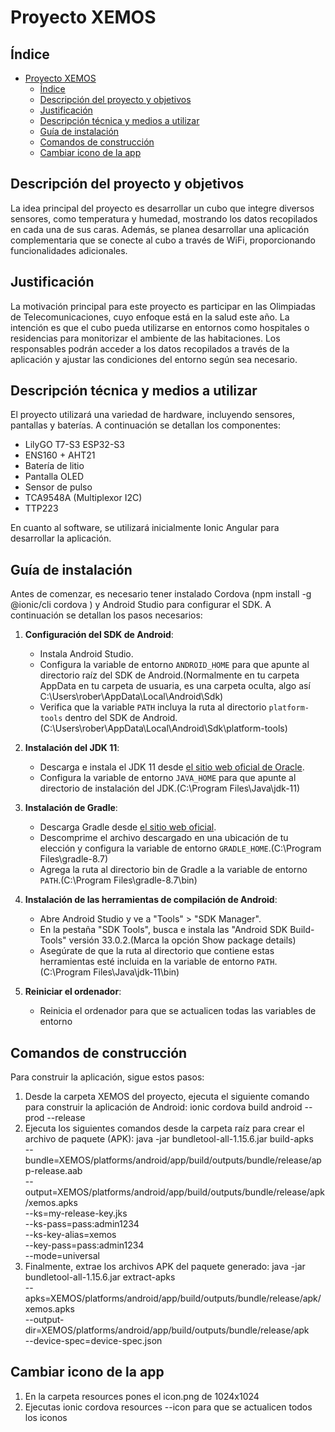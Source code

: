 # Proyecto XEMOS

## Índice
- [Proyecto XEMOS](#proyecto-xemos)
  - [Índice](#índice)
  - [Descripción del proyecto y objetivos](#descripción-del-proyecto-y-objetivos)
  - [Justificación](#justificación)
  - [Descripción técnica y medios a utilizar](#descripción-técnica-y-medios-a-utilizar)
  - [Guía de instalación](#guía-de-instalación)
  - [Comandos de construcción](#comandos-de-construcción)
  - [Cambiar icono de la app](#cambiar-icono-de-la-app)

## Descripción del proyecto y objetivos

La idea principal del proyecto es desarrollar un cubo que integre diversos sensores, como temperatura y humedad, mostrando los datos recopilados en cada una de sus caras. Además, se planea desarrollar una aplicación complementaria que se conecte al cubo a través de WiFi, proporcionando funcionalidades adicionales.

## Justificación

La motivación principal para este proyecto es participar en las Olimpiadas de Telecomunicaciones, cuyo enfoque está en la salud este año. La intención es que el cubo pueda utilizarse en entornos como hospitales o residencias para monitorizar el ambiente de las habitaciones. Los responsables podrán acceder a los datos recopilados a través de la aplicación y ajustar las condiciones del entorno según sea necesario.

## Descripción técnica y medios a utilizar

El proyecto utilizará una variedad de hardware, incluyendo sensores, pantallas y baterías. A continuación se detallan los componentes:
- LilyGO T7-S3 ESP32-S3
- ENS160 + AHT21
- Batería de litio
- Pantalla OLED
- Sensor de pulso
- TCA9548A (Multiplexor I2C)
- TTP223

En cuanto al software, se utilizará inicialmente Ionic Angular para desarrollar la aplicación.

## Guía de instalación

Antes de comenzar, es necesario tener instalado Cordova (npm install -g @ionic/cli cordova
) y Android Studio para configurar el SDK. A continuación se detallan los pasos necesarios:

1. **Configuración del SDK de Android**:
   - Instala Android Studio.
   - Configura la variable de entorno `ANDROID_HOME` para que apunte al directorio raíz del SDK de Android.(Normalmente en tu carpeta AppData en tu carpeta de usuaria, es una carpeta oculta, algo así C:\Users\rober\AppData\Local\Android\Sdk)
   - Verifica que la variable `PATH` incluya la ruta al directorio `platform-tools` dentro del SDK de Android.(C:\Users\rober\AppData\Local\Android\Sdk\platform-tools)

2. **Instalación del JDK 11**:
   - Descarga e instala el JDK 11 desde [el sitio web oficial de Oracle](https://www.oracle.com/java/technologies/javase/jdk11-archive-downloads.html).
   - Configura la variable de entorno `JAVA_HOME` para que apunte al directorio de instalación del JDK.(C:\Program Files\Java\jdk-11)

3. **Instalación de Gradle**:
   - Descarga Gradle desde [el sitio web oficial](https://gradle.org/releases/?_gl=1*1so3t6a*_ga*MTA5MDEwODQyMS4xNzEzNDg1OTcx*_ga_7W7NC6YNPT*MTcxMzQ4NTk3Mi4xLjEuMTcxMzQ4NTk4NS40Ny4wLjA).
   - Descomprime el archivo descargado en una ubicación de tu elección y configura la variable de entorno `GRADLE_HOME`.(C:\Program Files\gradle-8.7)
   - Agrega la ruta al directorio bin de Gradle a la variable de entorno `PATH`.(C:\Program Files\gradle-8.7\bin)

4. **Instalación de las herramientas de compilación de Android**:
   - Abre Android Studio y ve a "Tools" > "SDK Manager".
   - En la pestaña "SDK Tools", busca e instala las "Android SDK Build-Tools" versión 33.0.2.(Marca la opción Show package details)
   - Asegúrate de que la ruta al directorio que contiene estas herramientas esté incluida en la variable de entorno `PATH`.(C:\Program Files\Java\jdk-11\bin)

5. **Reiniciar el ordenador**:
   - Reinicia el ordenador para que se actualicen todas las variables de entorno

## Comandos de construcción

Para construir la aplicación, sigue estos pasos:

1. Desde la carpeta XEMOS del proyecto, ejecuta el siguiente comando para construir la aplicación de Android:
   ionic cordova build android --prod --release
2. Ejecuta los siguientes comandos desde la carpeta raíz para crear el archivo de paquete (APK):
    java -jar bundletool-all-1.15.6.jar build-apks \
    --bundle=XEMOS/platforms/android/app/build/outputs/bundle/release/app-release.aab \
    --output=XEMOS/platforms/android/app/build/outputs/bundle/release/apk/xemos.apks \
    --ks=my-release-key.jks \
    --ks-pass=pass:admin1234 \
    --ks-key-alias=xemos \
    --key-pass=pass:admin1234 \
    --mode=universal
3. Finalmente, extrae los archivos APK del paquete generado:
    java -jar bundletool-all-1.15.6.jar extract-apks \
    --apks=XEMOS/platforms/android/app/build/outputs/bundle/release/apk/xemos.apks \
    --output-dir=XEMOS/platforms/android/app/build/outputs/bundle/release/apk \
    --device-spec=device-spec.json

## Cambiar icono de la app

1. En la carpeta resources pones el icon.png de 1024x1024
2. Ejecutas ionic cordova resources --icon para que se actualicen todos los iconos
